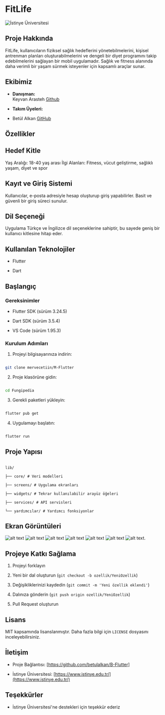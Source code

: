# FitLife

  

![İstinye Üniversitesi](https://www.unitededucation.com/linklogoch/istinye-university-logo.png)

  

## Proje Hakkında

FitLife, kullanıcıların fiziksel sağlık hedeflerini yönetebilmelerini, kişisel antrenman planları oluşturabilmelerini ve dengeli bir diyet programını takip edebilmelerini sağlayan bir mobil uygulamadır. Sağlık ve fitness alanında daha verimli bir yaşam sürmek isteyenler için kapsamlı araçlar sunar. 



  

## Ekibimiz

-  **Danışman:**  
Keyvan Arasteh [Github](https://github.com/keyvanarasteh)


-  **Takım Üyeleri:**

- Betül Alkan [GitHub](https://github.com/betulalkan)

  
## Özellikler
 
## Hedef Kitle 

Yaş Aralığı: 18-40 yaş arası 
İlgi Alanları: Fitness, vücut geliştirme, sağlıklı yaşam, diyet ve spor 

## Kayıt ve Giriş Sistemi 

Kullanıcılar, e-posta adresiyle hesap oluşturup giriş yapabilirler. 
Basit ve güvenli bir giriş süreci sunulur. 

## Dil Seçeneği 
Uygulama Türkçe ve İngilizce dil seçeneklerine sahiptir, bu sayede geniş bir kullanıcı kitlesine hitap eder. 

## Kullanılan Teknolojiler

- Flutter

- Dart

## Başlangıç

  

### Gereksinimler

- Flutter SDK (sürüm 3.24.5)

- Dart SDK (sürüm 3.5.4)

- VS Code (sürüm 1.95.3)

  

### Kurulum Adımları

1. Projeyi bilgisayarınıza indirin:

```bash

git clone mervecetiin/M-Flutter

```

  

2. Proje klasörüne gidin:

```bash

cd Fungipedia

```

  

3. Gerekli paketleri yükleyin:

```bash

flutter pub get

```

  

4. Uygulamayı başlatın:

```bash

flutter run

```

  

## Proje Yapısı

```

lib/

├── core/ # Veri modelleri

├── screens/ # Uygulama ekranları

├── widgets/ # Tekrar kullanılabilir arayüz öğeleri

├── services/ # API servisleri

└── yardımcılar/ # Yardımcı fonksiyonlar

```

  

## Ekran Görüntüleri
![alt text](<assets/images/Ekran Resmi 2025-01-31 14.03.05.png>)
![alt text](<assets/images/Ekran Resmi 2025-01-31 14.03.32.png>)
![alt text](<assets/images/Ekran Resmi 2025-01-31 14.03.52.png>)
![alt text](<assets/images/Ekran Resmi 2025-01-31 14.04.10.png>)
![alt text](<assets/images/Ekran Resmi 2025-01-31 14.04.31.png>)
![alt text](<assets/images/Ekran Resmi 2025-01-31 14.04.53.png>)
![alt text](<assets/images/Ekran Resmi 2025-01-31 14.05.18.png>).   

  [
](https://github.com/user-attachments/assets/11b1f7c5-3578-4761-84b2-566b42938485)
  

## Projeye Katkı Sağlama

1. Projeyi forklayın

2. Yeni bir dal oluşturun (`git checkout -b ozellik/YeniOzellik`)

3. Değişikliklerinizi kaydedin (`git commit -m 'Yeni özellik eklendi'`)

4. Dalınıza gönderin (`git push origin ozellik/YeniOzellik`)

5. Pull Request oluşturun

  

## Lisans

MIT kapsamında lisanslanmıştır. Daha fazla bilgi için `LICENSE` dosyasını inceleyebilirsiniz.

  

## İletişim

- Proje Bağlantısı: [https://github.com/betulalkan/B-Flutter]

- İstinye Üniversitesi: [https://www.istinye.edu.tr/](https://www.istinye.edu.tr/)

  

## Teşekkürler

- İstinye Üniversitesi'ne destekleri için teşekkür ederiz